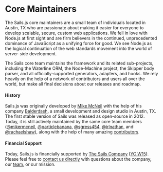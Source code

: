 # Core Maintainers

The Sails.js core maintainers are a small team of individuals located in Austin, TX who are passionate about making it easier for everyone to develop scalable, secure, custom web applications.  We fell in love with Node.js at first sight and are firm believers in the continued, unprecedented dominance of JavaScript as a unifying force for good.  We see Node.js as the logical continuation of the web standards movement into the world of server-side development.

The Sails core team maintains the framework and its related sub-projects, including the Waterline ORM, the Node-Machine project, the Skipper body parser, and all officially-supported generators, adapters, and hooks.  We rely heavily on the help of a network of contributors and users all over the world, but make all final decisions about our releases and roadmap.


#### History

Sails.js was originally developed by [Mike McNeil](http://twitter.com/mikermcneil) with the help of his company [Balderdash](http://balderdash.co), a small development and design studio in Austin, TX.  The first stable version of Sails was released as open-source in 2012.  Today, it is still actively maintained by the same core team members ([@mikermcneil](https://github.com/mikermcneil), [@particlebanana](https://github.com/particlebanana), [@sgress454](https://github.com/sgress454), [@irlnathan](https://github.com/irlnathan), and [@rachaelshaw](https://github.com/rachaelshaw)), along with the help of many amazing [contributors](https://github.com/balderdashy/sails/network/members).


#### Financial Support

Today, Sails.js is financially supported by [The Sails Company](http://sailsjs.com/about) ([YC W15](http://techcrunch.com/2015/03/11/treeline-wants-to-take-the-coding-out-of-building-a-backend/)).  Please feel free to [contact us directly](http://sailsjs.com/contact) with questions about the company, our [team](http://sailsjs.com/about), or our mission.

<docmeta name="displayName" value="Core Maintainers">
